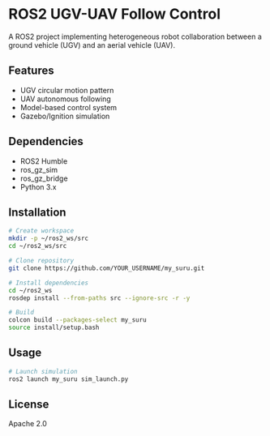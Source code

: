 # ROS2 UGV-UAV Follow Control

A ROS2 project implementing heterogeneous robot collaboration between a ground vehicle (UGV) and an aerial vehicle (UAV).

## Features
- UGV circular motion pattern
- UAV autonomous following
- Model-based control system
- Gazebo/Ignition simulation

## Dependencies
- ROS2 Humble
- ros_gz_sim
- ros_gz_bridge
- Python 3.x

## Installation
```bash
# Create workspace
mkdir -p ~/ros2_ws/src
cd ~/ros2_ws/src

# Clone repository
git clone https://github.com/YOUR_USERNAME/my_suru.git

# Install dependencies
cd ~/ros2_ws
rosdep install --from-paths src --ignore-src -r -y

# Build
colcon build --packages-select my_suru
source install/setup.bash
```

## Usage
```bash
# Launch simulation
ros2 launch my_suru sim_launch.py
```

## License
Apache 2.0
